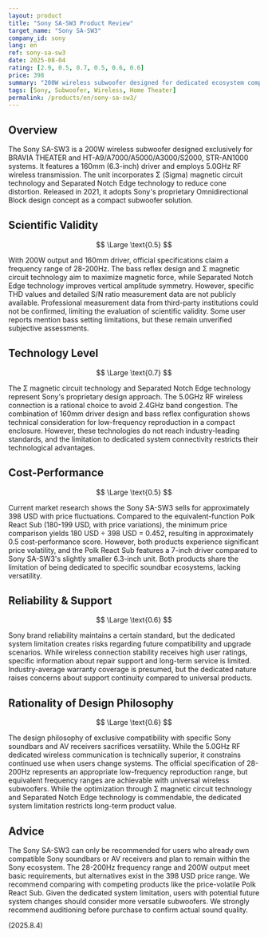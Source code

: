 ```yaml
---
layout: product
title: "Sony SA-SW3 Product Review"
target_name: "Sony SA-SW3"
company_id: sony
lang: en
ref: sony-sa-sw3
date: 2025-08-04
rating: [2.9, 0.5, 0.7, 0.5, 0.6, 0.6]
price: 398
summary: "200W wireless subwoofer designed for dedicated ecosystem compatibility. Average measurement performance but design philosophy challenged by lack of versatility"
tags: [Sony, Subwoofer, Wireless, Home Theater]
permalink: /products/en/sony-sa-sw3/
---
```


## Overview

The Sony SA-SW3 is a 200W wireless subwoofer designed exclusively for BRAVIA THEATER and HT-A9/A7000/A5000/A3000/S2000, STR-AN1000 systems. It features a 160mm (6.3-inch) driver and employs 5.0GHz RF wireless transmission. The unit incorporates Σ (Sigma) magnetic circuit technology and Separated Notch Edge technology to reduce cone distortion. Released in 2021, it adopts Sony's proprietary Omnidirectional Block design concept as a compact subwoofer solution.

## Scientific Validity

$$ \Large \text{0.5} $$

With 200W output and 160mm driver, official specifications claim a frequency range of 28-200Hz. The bass reflex design and Σ magnetic circuit technology aim to maximize magnetic force, while Separated Notch Edge technology improves vertical amplitude symmetry. However, specific THD values and detailed S/N ratio measurement data are not publicly available. Professional measurement data from third-party institutions could not be confirmed, limiting the evaluation of scientific validity. Some user reports mention bass setting limitations, but these remain unverified subjective assessments.

## Technology Level

$$ \Large \text{0.7} $$

The Σ magnetic circuit technology and Separated Notch Edge technology represent Sony's proprietary design approach. The 5.0GHz RF wireless connection is a rational choice to avoid 2.4GHz band congestion. The combination of 160mm driver design and bass reflex configuration shows technical consideration for low-frequency reproduction in a compact enclosure. However, these technologies do not reach industry-leading standards, and the limitation to dedicated system connectivity restricts their technological advantages.

## Cost-Performance

$$ \Large \text{0.5} $$

Current market research shows the Sony SA-SW3 sells for approximately 398 USD with price fluctuations. Compared to the equivalent-function Polk React Sub (180-199 USD, with price variations), the minimum price comparison yields 180 USD ÷ 398 USD = 0.452, resulting in approximately 0.5 cost-performance score. However, both products experience significant price volatility, and the Polk React Sub features a 7-inch driver compared to Sony SA-SW3's slightly smaller 6.3-inch unit. Both products share the limitation of being dedicated to specific soundbar ecosystems, lacking versatility.

## Reliability & Support

$$ \Large \text{0.6} $$

Sony brand reliability maintains a certain standard, but the dedicated system limitation creates risks regarding future compatibility and upgrade scenarios. While wireless connection stability receives high user ratings, specific information about repair support and long-term service is limited. Industry-average warranty coverage is presumed, but the dedicated nature raises concerns about support continuity compared to universal products.

## Rationality of Design Philosophy

$$ \Large \text{0.6} $$

The design philosophy of exclusive compatibility with specific Sony soundbars and AV receivers sacrifices versatility. While the 5.0GHz RF dedicated wireless communication is technically superior, it constrains continued use when users change systems. The official specification of 28-200Hz represents an appropriate low-frequency reproduction range, but equivalent frequency ranges are achievable with universal wireless subwoofers. While the optimization through Σ magnetic circuit technology and Separated Notch Edge technology is commendable, the dedicated system limitation restricts long-term product value.

## Advice

The Sony SA-SW3 can only be recommended for users who already own compatible Sony soundbars or AV receivers and plan to remain within the Sony ecosystem. The 28-200Hz frequency range and 200W output meet basic requirements, but alternatives exist in the 398 USD price range. We recommend comparing with competing products like the price-volatile Polk React Sub. Given the dedicated system limitation, users with potential future system changes should consider more versatile subwoofers. We strongly recommend auditioning before purchase to confirm actual sound quality.

(2025.8.4)
